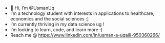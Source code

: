 - 👋 Hi, I’m @UsmanUq
-  I’m a technology student with interests in applications to healthcare, economics and the social sciences :]
-  I’m currently thriving in my data science ug !
-  I’m looking to learn, code, and learn more :)
-  Reach me @ https://www.linkedin.com/in/usman-a-uqaili-950360266/

<!---
UsmanUq/UsmanUq is a ✨ special ✨ repository because its `README.md` (this file) appears on your GitHub profile.
You can click the Preview link to take a look at your changes.
--->
